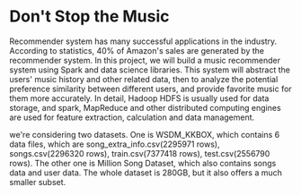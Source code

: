 # 
<h1>Don't Stop the Music</h1>
Recommender system has many successful applications in the industry. According to statistics, 40% of Amazon's sales are generated by the recommender system. In this project, we will build a music recommender system using Spark and data science libraries. This system will abstract the users' music history and other related data, then to analyze the potential preference similarity between different users, and provide favorite music for them more accurately. In detail, Hadoop HDFS is usually used for data storage, and spark, MapReduce and other distributed computing engines are used for feature extraction, calculation and data management.

we're considering two datasets.
One is WSDM_KKBOX, which contains 6 data files, which are song_extra_info.csv(2295971 rows),   songs.csv(2296320 rows), 
train.csv(7377418 rows), test.csv(2556790 rows).
The other one is Million Song Dataset, which also contains songs data and user data. The whole dataset is 280GB, but it also offers a much smaller subset.  




